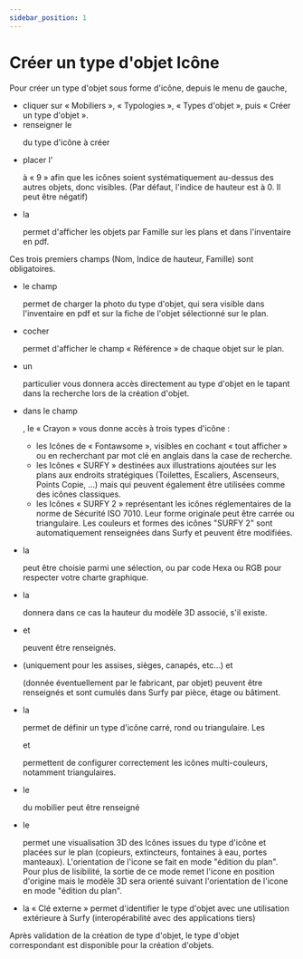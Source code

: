 ```yaml
---
sidebar_position: 1
---
```



# Créer un type d'objet Icône

<Youtube code="89my-CVLjOo"/>

Pour créer un type d'objet sous forme d'icône, depuis le menu de gauche,

-	cliquer sur « Mobiliers », « Typologies », « Types d'objet », puis « Créer un type d'objet ».
-	renseigner le <P code="itemType:name" /> du type d'icône à créer
-	placer l'<P code="itemType:zIndex" /> à « 9 » afin que les icônes soient systématiquement au-dessus des autres objets, donc visibles. (Par défaut, l'indice de hauteur est à 0. Il peut être négatif)
-	la <P code="itemType:itemTypeFamily" /> permet d'afficher les objets par Famille sur les plans et dans l'inventaire en pdf.

Ces trois premiers champs (Nom, Indice de hauteur, Famille) sont obligatoires.

-	le champ <P code="itemType:picture" /> permet de charger la photo du type d'objet, qui sera visible dans l'inventaire en pdf et sur la fiche de l'objet sélectionné sur le plan.
-	cocher <P code="itemType:displayItemReferenceInMap" /> permet d'afficher le champ « Référence » de chaque objet sur le plan.
-	un <P code="itemType:code" /> particulier vous donnera accès directement au type d'objet en le tapant dans la recherche lors de la création d'objet.
-	dans le champ <P code="itemType:icon" />, le « Crayon » vous donne accès à trois types d'icône :
    -   les Icônes de « Fontawsome », visibles en cochant « tout afficher » ou en recherchant par mot clé en anglais dans la case de recherche.
    -   les Icônes « SURFY » destinées aux illustrations ajoutées sur les plans aux endroits stratégiques (Toilettes, Escaliers, Ascenseurs, Points Copie, …) mais qui peuvent également être utilisées comme des icônes classiques.
    -   les Icônes « SURFY 2 » représentant les icônes réglementaires de la norme de Sécurité ISO 7010. Leur forme originale peut être carrée ou triangulaire. Les couleurs et formes des icônes "SURFY 2" sont automatiquement renseignées dans Surfy et peuvent être modifiées.

-	la <P code="itemType:color" /> peut être choisie parmi une sélection, ou par code Hexa ou RGB pour respecter votre charte graphique.
-	la <P code="itemType:height" /> donnera dans ce cas la hauteur du modèle 3D associé, s'il existe.
-	<P code="itemType:description" /> et <P code="itemType:price" /> peuvent être renseignés.
-	<P code="itemType:seatsCount" /> (uniquement pour les assises, sièges, canapés, etc…) et <P code="itemType:carbonFootprint" /> (donnée éventuellement par le fabricant, par objet) peuvent être renseignés et sont cumulés dans Surfy par pièce, étage ou bâtiment.
-	la <P code="itemType:iconShape" /> permet de définir un type d'icône carré, rond ou triangulaire. Les <P code="itemType:iconBackgroundColor" /> et <P code="itemType:iconBorderColor" /> permettent de configurer correctement les icônes multi-couleurs, notamment triangulaires.
-	le <P code="itemType:manufacturer" /> du mobilier peut être renseigné
-	le <P code="itemType:object3dModel" /> permet une visualisation 3D des Icônes issues du type d'icône et placées sur le plan (copieurs, extincteurs, fontaines à eau, portes manteaux). L'orientation de l'icone se fait en mode "édition du plan". Pour plus de lisibilité, la sortie de ce mode remet l'icone en position d'origine mais le modèle 3D sera orienté suivant l'orientation de l'icone en mode "édition du plan".
-	la « Clé externe » permet d'identifier le type d'objet avec une utilisation extérieure à Surfy (interopérabilité avec des applications tiers)

Après validation de la création de type d'objet, le type d'objet correspondant est disponible pour la création d'objets.
